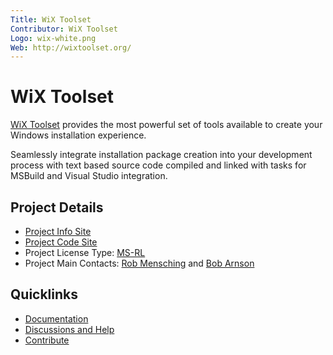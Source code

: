 ```yaml
---
Title: WiX Toolset
Contributor: WiX Toolset
Logo: wix-white.png
Web: http://wixtoolset.org/
---
```

# WiX Toolset

[WiX Toolset](http://wixtoolset.org/) provides the most powerful set of tools available to create your Windows installation experience.

Seamlessly integrate installation package creation into your development process with text based source code compiled and linked with tasks for MSBuild and Visual Studio integration.

## Project Details

* [Project Info Site](https://wixtoolset.org/)
* [Project Code Site](https://github.com/wixtoolset)
* Project License Type: [MS-RL](http://wixtoolset.org/about/license/)
* Project Main Contacts: [Rob Mensching](http://robmensching.com/) and [Bob Arnson](https://joyofsetup.com/)

## Quicklinks

* [Documentation](http://wixtoolset.org/documentation/)
* [Discussions and Help](http://wixtoolset.org/documentation/)
* [Contribute](http://wixtoolset.org/development/)
